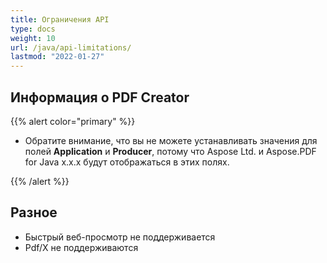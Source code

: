 ```yaml
---
title: Ограничения API
type: docs
weight: 10
url: /java/api-limitations/
lastmod: "2022-01-27"
---
```


## Информация о PDF Creator

{{% alert color="primary" %}}

- Обратите внимание, что вы не можете устанавливать значения для полей **Application** и **Producer**, потому что Aspose Ltd. и Aspose.PDF for Java x.x.x будут отображаться в этих полях.

{{% /alert %}}

## Разное

- Быстрый веб-просмотр не поддерживается
- Pdf/X не поддерживаются